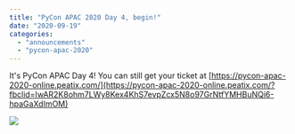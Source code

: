 ```yaml
---
title: "PyCon APAC 2020 Day 4, begin!"
date: "2020-09-19"
categories: 
  - "announcements"
  - "pycon-apac-2020"
---
```


It's PyCon APAC Day 4! You can still get your ticket at [https://pycon-apac-2020-online.peatix.com/](https://pycon-apac-2020-online.peatix.com/?fbclid=IwAR2K8ohm7LWy8Kex4KhS7evpZcx5N8o97GrNtfYMHBuNQi6-hpaGaXdImOM)

![](https://pyconmy.files.wordpress.com/2020/09/day3.png?w=1024)

